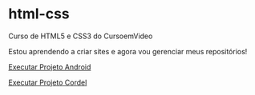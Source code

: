 # html-css
Curso de HTML5 e CSS3 do CursoemVideo

Estou aprendendo a criar sites e agora vou gerenciar meus repositórios!

<a href="https://giovanirizzuto.github.io/projeto-android/" target="blank">Executar Projeto Android</a>

<a href="https://giovanirizzuto.github.io/projeto-cordel/" target="_blank">Executar Projeto Cordel</a>